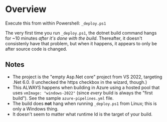 # Overview

Execute this from within Powershell: `_deploy.ps1`

The very first time you run `_deploy.ps1`, the dotnet build command hangs for ~10 minutes *after it's done with the build*. Thereafter, it doesn't consistenly have that problem, but when it happens, it appears to only be after source code is changed.

## Notes
 * The project is the "empty Asp.Net core" project from VS 2022, targeting .Net 6.0. (I unchecked the https checkbox in the wizard, though.)
 * This ALWAYS happens when building in Azure using a hosted pool that uses `vmImage: "windows-2022"` (since *every* build is always the "first build"). See the sample `azure-pipelines.yml` file.
 * The build does **not** hang when running `_deploy.ps1` from Linux; this is only a Windows thing.
 * It doesn't seem to matter what runtime Id is the target of your build.

